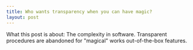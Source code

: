 ```yaml
---
title: Who wants transparency when you can have magic?
layout: post
---
```


What this post is about:
The complexity in software. Transparent procedures are abandoned for "magical" works out-of-the-box features.